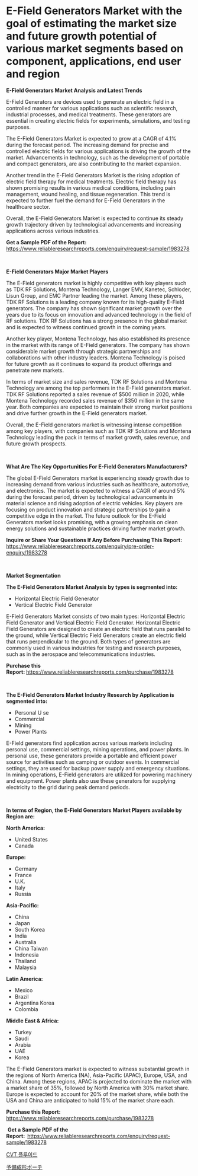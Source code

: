 <p><h1>E-Field Generators Market with the goal of estimating the market size and future growth potential of various market segments based on component, applications, end user and region</h1></p><p><strong>E-Field Generators Market Analysis and Latest Trends</strong></p>
<p><p>E-Field Generators are devices used to generate an electric field in a controlled manner for various applications such as scientific research, industrial processes, and medical treatments. These generators are essential in creating electric fields for experiments, simulations, and testing purposes.</p><p>The E-Field Generators Market is expected to grow at a CAGR of 4.1% during the forecast period. The increasing demand for precise and controlled electric fields for various applications is driving the growth of the market. Advancements in technology, such as the development of portable and compact generators, are also contributing to the market expansion.</p><p>Another trend in the E-Field Generators Market is the rising adoption of electric field therapy for medical treatments. Electric field therapy has shown promising results in various medical conditions, including pain management, wound healing, and tissue regeneration. This trend is expected to further fuel the demand for E-Field Generators in the healthcare sector.</p><p>Overall, the E-Field Generators Market is expected to continue its steady growth trajectory driven by technological advancements and increasing applications across various industries.</p></p>
<p><strong>Get a Sample PDF of the Report:&nbsp;</strong> <a href="https://www.reliableresearchreports.com/enquiry/request-sample/1983278">https://www.reliableresearchreports.com/enquiry/request-sample/1983278</a></p>
<p>&nbsp;</p>
<p><strong>E-Field Generators Major Market Players</strong></p>
<p><p>The E-Field generators market is highly competitive with key players such as TDK RF Solutions, Montena Technology, Langer EMV, Kanetec, Schloder, Lisun Group, and EMC Partner leading the market. Among these players, TDK RF Solutions is a leading company known for its high-quality E-Field generators. The company has shown significant market growth over the years due to its focus on innovation and advanced technology in the field of RF solutions. TDK RF Solutions has a strong presence in the global market and is expected to witness continued growth in the coming years.</p><p>Another key player, Montena Technology, has also established its presence in the market with its range of E-Field generators. The company has shown considerable market growth through strategic partnerships and collaborations with other industry leaders. Montena Technology is poised for future growth as it continues to expand its product offerings and penetrate new markets.</p><p>In terms of market size and sales revenue, TDK RF Solutions and Montena Technology are among the top performers in the E-Field generators market. TDK RF Solutions reported a sales revenue of $500 million in 2020, while Montena Technology recorded sales revenue of $350 million in the same year. Both companies are expected to maintain their strong market positions and drive further growth in the E-Field generators market.</p><p>Overall, the E-Field generators market is witnessing intense competition among key players, with companies such as TDK RF Solutions and Montena Technology leading the pack in terms of market growth, sales revenue, and future growth prospects.</p></p>
<p>&nbsp;</p>
<p><strong>What Are The Key Opportunities For E-Field Generators Manufacturers?</strong></p>
<p><p>The global E-Field Generators market is experiencing steady growth due to increasing demand from various industries such as healthcare, automotive, and electronics. The market is expected to witness a CAGR of around 5% during the forecast period, driven by technological advancements in material science and rising adoption of electric vehicles. Key players are focusing on product innovation and strategic partnerships to gain a competitive edge in the market. The future outlook for the E-Field Generators market looks promising, with a growing emphasis on clean energy solutions and sustainable practices driving further market growth.</p></p>
<p><strong>Inquire or Share Your Questions If Any Before Purchasing This Report:</strong> <a href="https://www.reliableresearchreports.com/enquiry/pre-order-enquiry/1983278">https://www.reliableresearchreports.com/enquiry/pre-order-enquiry/1983278</a></p>
<p>&nbsp;</p>
<p><strong>Market Segmentation</strong></p>
<p><strong>The E-Field Generators Market Analysis by types is segmented into:</strong></p>
<p><ul><li>Horizontal Electric Field Generator</li><li>Vertical Electric Field Generator</li></ul></p>
<p><p>E-Field Generators Market consists of two main types: Horizontal Electric Field Generator and Vertical Electric Field Generator. Horizontal Electric Field Generators are designed to create an electric field that runs parallel to the ground, while Vertical Electric Field Generators create an electric field that runs perpendicular to the ground. Both types of generators are commonly used in various industries for testing and research purposes, such as in the aerospace and telecommunications industries.</p></p>
<p><strong>Purchase this Report:&nbsp;</strong><a href="https://www.reliableresearchreports.com/purchase/1983278">https://www.reliableresearchreports.com/purchase/1983278</a></p>
<p>&nbsp;</p>
<p><strong>The E-Field Generators Market Industry Research by Application is segmented into:</strong></p>
<p><ul><li>Personal U se</li><li>Commercial</li><li>Mining</li><li>Power Plants</li></ul></p>
<p><p>E-Field generators find application across various markets including personal use, commercial settings, mining operations, and power plants. In personal use, these generators provide a portable and efficient power source for activities such as camping or outdoor events. In commercial settings, they are used for backup power supply and emergency situations. In mining operations, E-Field generators are utilized for powering machinery and equipment. Power plants also use these generators for supplying electricity to the grid during peak demand periods.</p></p>
<p>&nbsp;</p>
<p><strong>In terms of Region, the E-Field Generators Market Players available by Region are:</strong></p>
<p>
    <p> <strong> North America: </strong>
        <ul>
            <li>United States</li>
            <li>Canada</li>
        </ul>
        </p> 
    <p> <strong> Europe: </strong>
        <ul>
            <li>Germany</li>
            <li>France</li>
            <li>U.K.</li>
            <li>Italy</li>
            <li>Russia</li>
        </ul>
        </p> 
    <p> <strong> Asia-Pacific: </strong>
        <ul>
            <li>China</li>
            <li>Japan</li>
            <li>South Korea</li>
            <li>India</li>
            <li>Australia</li>
            <li>China Taiwan</li>
            <li>Indonesia</li>
            <li>Thailand</li>
            <li>Malaysia</li>
        </ul>
        </p> 
    <p> <strong> Latin America: </strong>
        <ul>
            <li>Mexico</li>
            <li>Brazil</li>
            <li>Argentina Korea</li>
            <li>Colombia</li>
        </ul>
        </p> 
    <p> <strong> Middle East & Africa: </strong>
        <ul>
            <li>Turkey</li>
            <li>Saudi</li>
            <li>Arabia</li>
            <li>UAE</li>
            <li>Korea</li>
        </ul>
    </p>
    </p>
<p><p>The E-Field Generators market is expected to witness substantial growth in the regions of North America (NA), Asia-Pacific (APAC), Europe, USA, and China. Among these regions, APAC is projected to dominate the market with a market share of 35%, followed by North America with 30% market share. Europe is expected to account for 20% of the market share, while both the USA and China are anticipated to hold 15% of the market share each.</p></p>
<p><strong>Purchase this Report: </strong><a href="https://www.reliableresearchreports.com/purchase/1983278">https://www.reliableresearchreports.com/purchase/1983278</a></p>
<p>&nbsp;<strong>Get a Sample PDF of the Report:&nbsp;&nbsp;</strong><a href="https://www.reliableresearchreports.com/enquiry/request-sample/1983278">https://www.reliableresearchreports.com/enquiry/request-sample/1983278</a></p>
<p><strong></strong></p>
<p><p><a href="https://github.com/wallacBahrtyinger567686/Market-Research-Report-List-1/blob/main/774477313258.md">CVT 플루이드</a></p><p><a href="https://github.com/EthanMorar2011/Market-Research-Report-List-1/blob/main/757556314173.md">予備成形ポーチ</a></p></p>